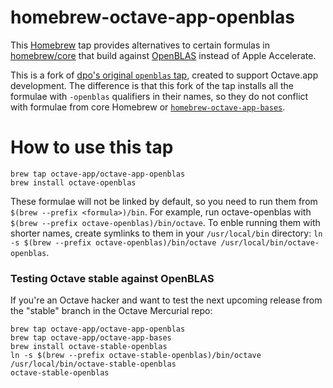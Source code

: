 homebrew-octave-app-openblas
============================

This [Homebrew](https://brew.sh) tap provides alternatives to certain formulas
in [homebrew/core](https://github.com/Homebrew/homebrew-core) that build against
[OpenBLAS](http://www.openblas.net) instead of Apple Accelerate.

This is a fork of [dpo's original `openblas` tap](https://github.com/dpo/homebrew-openblas), created to support Octave.app development. The difference is that this fork of the tap installs all the formulae with `-openblas` qualifiers in their names, so they do not conflict with formulae from core Homebrew or [`homebrew-octave-app-bases`](https://github.com/octave-app/homebrew-octave-app-bases).

# How to use this tap

```
brew tap octave-app/octave-app-openblas
brew install octave-openblas
```

These formulae will not be linked by default, so you need to run them from `$(brew --prefix <formula>)/bin`. For example, run octave-openblas with `$(brew --prefix octave-openblas)/bin/octave`. To enble running them with shorter names, create symlinks to them in your `/usr/local/bin` directory: `ln -s $(brew --prefix octave-openblas)/bin/octave /usr/local/bin/octave-openblas`.

### Testing Octave stable against OpenBLAS

If you're an Octave hacker and want to test the next upcoming release from the "stable" branch in the Octave Mercurial repo:

```
brew tap octave-app/octave-app-openblas
brew tap octave-app/octave-app-bases
brew install octave-stable-openblas
ln -s $(brew --prefix octave-stable-openblas)/bin/octave /usr/local/bin/octave-stable-openblas
octave-stable-openblas
```